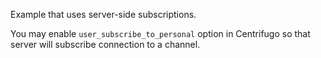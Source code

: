 Example that uses server-side subscriptions.

You may enable `user_subscribe_to_personal` option in Centrifugo so that server will subscribe connection to a channel.

